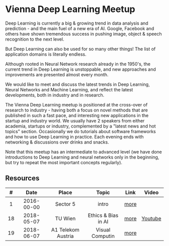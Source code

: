 # Vienna Deep Learning Meetup

Deep Learning is currently a big & growing trend in data analysis and prediction - and the main fuel of a new era of AI. Google, Facebook and others have shown tremendous success in pushing image, object & speech recognition to the next level.

But Deep Learning can also be used for so many other things! The list of application domains is literally endless.

Although rooted in Neural Network research already in the 1950's, the current trend in Deep Learning is unstoppable, and new approaches and improvements are presented almost every month.

We would like to meet and discuss the latest trends in Deep Learning, Neural Networks and Machine Learning, and reflect the latest developments, both in industry and in research.

The Vienna Deep Learning meetup is positioned at the cross-over of research to industry - having both a focus on novel methods that are published in such a fast pace, and interesting new applications in the startup and industry world. We usually have 2 speakers from either academia, startups or industry, complemented by a "latest news and hot topics" section. Occasionally we do tutorials about software frameworks and how to use Deep Learning in practice. Each evening ends with networking & discussions over drinks and snacks.

Note that this meetup has an intermediate to advanced level (we have done introductions to Deep Learning and neural networks only in the beginning, but try to repeat the most important concepts regularly).

## Resources

| #  | Date       | Place             | Topic               | Link                 | Video |
|:--:|:----------:|:-----------------:|:-------------------:|:--------------------:|:-----:|
| 1  | 2016-00-00 | Sector 5          | intro               | [more](./Meetup_1/)  | 
| 18 | 2018-05-07 | TU Wien           | Ethics & Bias in AI | [more](./Meetup_18/) | [Youtube](https://www.youtube.com/watch?v=_zwBCDmlvv8)
| 19 | 2018-06-07 | A1 Telekom Austria| Visual Computin     | [more](./Meetup_19/) | 